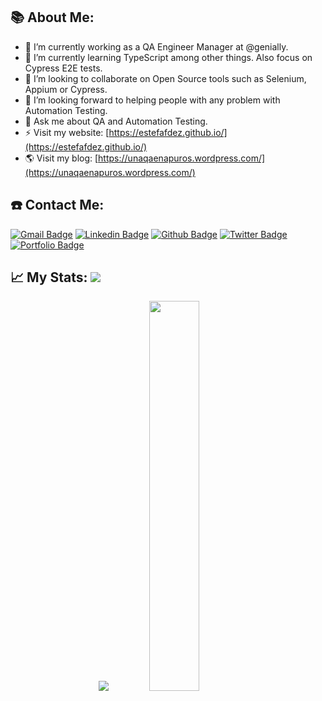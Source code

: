 ## 📚 About Me:

- 🔭 I’m currently working as a QA Engineer Manager at @genially.
- 🌱 I’m currently learning TypeScript among other things. Also focus on Cypress E2E tests.
- 👯 I’m looking to collaborate on Open Source tools such as Selenium, Appium or Cypress.
- 🤔 I’m looking forward to helping people with any problem with Automation Testing.
- 💬 Ask me about QA and Automation Testing.
- ⚡ Visit my website: [https://estefafdez.github.io/](https://estefafdez.github.io/)
- :earth_americas: Visit my blog: [https://unaqaenapuros.wordpress.com/](https://unaqaenapuros.wordpress.com/)

## ☎️ Contact Me:

[![Gmail Badge](https://img.shields.io/badge/-estefafdez@gmail.com-c14438?style=flat&logo=Gmail&logoColor=white&link=mailto:estefafdez@gmail.com)](mailto:estefafdez@gmail.com)
[![Linkedin Badge](https://img.shields.io/badge/-https://www.linkedin.com/in/estefafdez/-0072b1?style=flat&logo=Linkedin&logoColor=white&link=https://www.linkedin.com/in/estefafdez/)](https://www.linkedin.com/in/estefafdez/) [
![Github Badge](https://img.shields.io/badge/-estefafdez-grey?style=flat&logo=github&logoColor=white&link=https://github.com/estefafdez/)](https://www.github.com/estefafdez/)
[![Twitter Badge](https://img.shields.io/badge/-https://twitter.com/estefafdez-00acee?style=flat&logo=twitter&logoColor=white&link=https://twitter.com/estefafdez/)](https://twitter.com/estefafdez/)
[![Portfolio Badge](https://img.shields.io/badge/portfolio-web-blue?style=flat&link=https://estefafdez.github.io/)](https://estefafdez.github.io/)

## 📈 My Stats: <a href="https://github.com/estefafdez"> <img src="https://komarev.com/ghpvc/?username=estefafdez&label=Profile+Views&color=2e8b57&style=flat" /></a>

<p align="center">
<a href="https://github.com/estefafdez">
  <img src="https://github-readme-stats.vercel.app/api?username=estefafdez&count_private=true&show_icons=true&theme=dark" /></a>
<a href="https://github.com/estefafdez/">
  <img width = "40%"src="https://github-readme-stats.vercel.app/api/top-langs/?username=estefafdez&layout=compact&theme=dark" /></a>
<p>&nbsp;</p>
